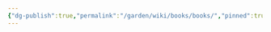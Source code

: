 ```yaml
---
{"dg-publish":true,"permalink":"/garden/wiki/books/books/","pinned":true,"noteIcon":"1","created":"2024-11-30T22:30:00.843+01:00","updated":"2024-12-01T18:57:52.811+01:00"}
---
```






